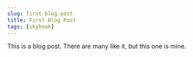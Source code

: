 ```yaml
---
slug: first-blog-post
title: First Blog Post
tags: [skyhook]
---
```


This is a blog post. There are many like it, but this one is mine.